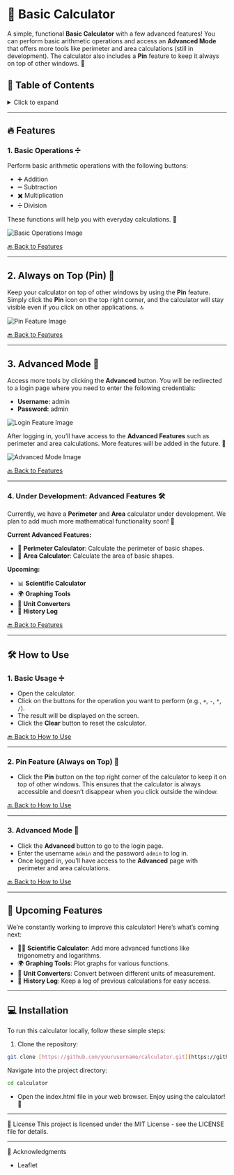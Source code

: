 # 🧮 **Basic Calculator**

A simple, functional **Basic Calculator** with a few advanced features! You can perform basic arithmetic operations and access an **Advanced Mode** that offers more tools like perimeter and area calculations (still in development). The calculator also includes a **Pin** feature to keep it always on top of other windows. 🔧

## 📜 **Table of Contents**
<details>
  <summary>Click to expand</summary>
  
  - [🧑‍💻 Features](#features)
    - [Basic Operations](#basic-operations)
    - [Pin Feature](#pin-feature)
    - [Advanced Mode](#advanced-mode)
    - [Under Development](#under-development-advanced-features)
  - [🛠️ How to Use](#how-to-use)
    - [Basic Usage](#basic-usage)
    - [Pin Feature](#pin-feature-usage)
    - [Advanced Mode](#advanced-mode-usage)
  - [🚀 Upcoming Features](#upcoming-features)
  - [💻 Installation](#installation)
  - [📜 License](#license)
  - [🙏 Acknowledgments](#acknowledgments)

</details>

---

## 🔥 **Features**

### 1. **Basic Operations** ➗
Perform basic arithmetic operations with the following buttons:
- ➕ Addition
- ➖ Subtraction
- ✖️ Multiplication
- ➗ Division

These functions will help you with everyday calculations. 🧮

![Basic Operations Image](https://i.imgur.com/7MPx6vd.png)

[🔙 Back to Features](#features)

---

## 2. **Always on Top (Pin)** 📌
Keep your calculator on top of other windows by using the **Pin** feature. Simply click the **Pin** icon on the top right corner, and the calculator will stay visible even if you click on other applications. 🔝

![Pin Feature Image](https://imgur.com/5W2Vh0R.png)

[🔙 Back to Features](#features)

---

## 3. **Advanced Mode** 🔧
Access more tools by clicking the **Advanced** button. You will be redirected to a login page where you need to enter the following credentials:

- **Username:** admin
- **Password:** admin

![Login Feature Image](https://i.imgur.com/v1jjdLc.png)

After logging in, you’ll have access to the **Advanced Features** such as perimeter and area calculations. More features will be added in the future. 🚀

![Advanced Mode Image](https://i.imgur.com/bJo430H.png)

[🔙 Back to Features](#features)

---

### 4. **Under Development: Advanced Features** 🛠️
Currently, we have a **Perimeter** and **Area** calculator under development. We plan to add much more mathematical functionality soon! 🌱

**Current Advanced Features:**
- 📐 **Perimeter Calculator**: Calculate the perimeter of basic shapes.
- 📏 **Area Calculator**: Calculate the area of basic shapes.

**Upcoming:**
- 📊 **Scientific Calculator**
- 🌍 **Graphing Tools**
- 📐 **Unit Converters**
- 🔢 **History Log**

[🔙 Back to Features](#features)

---

## 🛠️ **How to Use**

### 1. **Basic Usage** ➗
- Open the calculator.
- Click on the buttons for the operation you want to perform (e.g., `+`, `-`, `*`, `/`).
- The result will be displayed on the screen.
- Click the **Clear** button to reset the calculator.

[🔙 Back to How to Use](#how-to-use)

---

### 2. **Pin Feature (Always on Top)** 📌
- Click the **Pin** button on the top right corner of the calculator to keep it on top of other windows. This ensures that the calculator is always accessible and doesn’t disappear when you click outside the window.

[🔙 Back to How to Use](#how-to-use)

---

### 3. **Advanced Mode** 🔧
- Click the **Advanced** button to go to the login page.
- Enter the username `admin` and the password `admin` to log in.
- Once logged in, you’ll have access to the **Advanced** page with perimeter and area calculations.

[🔙 Back to How to Use](#how-to-use)

---

## 🚀 **Upcoming Features**

We’re constantly working to improve this calculator! Here’s what’s coming next:

- 🧑‍🔬 **Scientific Calculator**: Add more advanced functions like trigonometry and logarithms.
- 🌍 **Graphing Tools**: Plot graphs for various functions.
- 📏 **Unit Converters**: Convert between different units of measurement.
- 📝 **History Log**: Keep a log of previous calculations for easy access.

---

## 💻 **Installation**

To run this calculator locally, follow these simple steps:

1. Clone the repository:
```bash
git clone [https://github.com/yourusername/calculator.git](https://github.com/yourusername/calculator.git)
```
Navigate into the project directory:

```bash
cd calculator
```
- Open the index.html file in your web browser. Enjoy using the calculator! 🎉

---

📜 License
This project is licensed under the MIT License - see the LICENSE file for details.

---

🙏 Acknowledgments
- Leaflet
